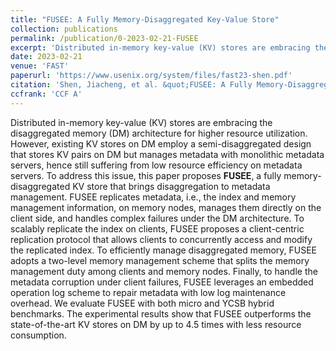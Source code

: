 ```yaml
---
title: "FUSEE: A Fully Memory-Disaggregated Key-Value Store"
collection: publications
permalink: /publication/0-2023-02-21-FUSEE
excerpt: 'Distributed in-memory key-value (KV) stores are embracing the disaggregated memory (DM) architecture for higher resource utilization. However, existing KV stores on DM employ a semi-disaggregated design that stores KV pairs on DM but manages metadata with monolithic metadata servers, hence still suffering from low resource efficiency on metadata servers. To address this issue, this paper proposes <strong>FUSEE</strong>, a fully memory-disaggregated KV store that brings disaggregation to metadata management. FUSEE replicates metadata, i.e., the index and memory management information, on memory nodes, manages them directly on the client side, and handles complex failures under the DM architecture. To scalably replicate the index on clients, FUSEE proposes a client-centric replication protocol that allows clients to concurrently access and modify the replicated index. To efficiently manage disaggregated memory, FUSEE adopts a two-level memory management scheme that splits the memory management duty among clients and memory nodes. Finally, to handle the metadata corruption under client failures, FUSEE leverages an embedded operation log scheme to repair metadata with low log maintenance overhead. We evaluate FUSEE with both micro and YCSB hybrid benchmarks. The experimental results show that FUSEE outperforms the state-of-the-art KV stores on DM by up to 4.5 times with less resource consumption.'
date: 2023-02-21
venue: 'FAST'
paperurl: 'https://www.usenix.org/system/files/fast23-shen.pdf'
citation: 'Shen, Jiacheng, et al. &quot;FUSEE: A Fully Memory-Disaggregated Key-Value Store.&quot; 21st USENIX Conference on File and Storage Technologies (FAST). 2023.'
ccfrank: 'CCF A'
---
```

Distributed in-memory key-value (KV) stores are embracing the disaggregated memory (DM) architecture for higher resource utilization. However, existing KV stores on DM employ a semi-disaggregated design that stores KV pairs on DM but manages metadata with monolithic metadata servers, hence still suffering from low resource efficiency on metadata servers. To address this issue, this paper proposes <strong>FUSEE</strong>, a fully memory-disaggregated KV store that brings disaggregation to metadata management. FUSEE replicates metadata, i.e., the index and memory management information, on memory nodes, manages them directly on the client side, and handles complex failures under the DM architecture. To scalably replicate the index on clients, FUSEE proposes a client-centric replication protocol that allows clients to concurrently access and modify the replicated index. To efficiently manage disaggregated memory, FUSEE adopts a two-level memory management scheme that splits the memory management duty among clients and memory nodes. Finally, to handle the metadata corruption under client failures, FUSEE leverages an embedded operation log scheme to repair metadata with low log maintenance overhead. We evaluate FUSEE with both micro and YCSB hybrid benchmarks. The experimental results show that FUSEE outperforms the state-of-the-art KV stores on DM by up to 4.5 times with less resource consumption.
